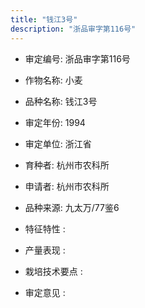 ```yaml
---
title: "钱江3号"
description: "浙品审字第116号"
---
```

* 审定编号:  浙品审字第116号

*  作物名称:  小麦

*  品种名称:  钱江3号

*  审定年份:  1994

*  审定单位:  浙江省

* 育种者:  杭州市农科所

*  申请者:  杭州市农科所

*  品种来源:  九太万/77鉴6

*  特征特性 : 

 
*  产量表现 : 


*  栽培技术要点 : 


*  审定意见 : 

